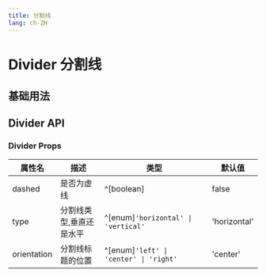 ```yaml
---
title: 分割线
lang: ch-ZH
---
```


# Divider 分割线

## 基础用法

<!-- :::demo

divider/basic

::: -->

## Divider API

### Divider Props

| 属性名      | 描述                    | 类型                                   | 默认值       |
| ----------- | ----------------------- | -------------------------------------- | ------------ |
| dashed      | 是否为虚线              | ^[boolean]                             | false        |
| type        | 分割线类型,垂直还是水平 | ^[enum]`'horizontal' \| 'vertical'`    | 'horizontal' |
| orientation | 分割线标题的位置        | ^[enum]`'left' \| 'center' \| 'right'` | 'center'     |
